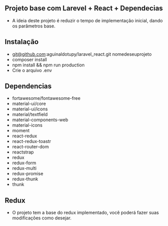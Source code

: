 ## Projeto base com Larevel + React + Dependecias

- A ideia deste projeto é reduzir o tempo de implementação inicial, dando os parâmetros base.

## Instalação

- git@github.com:aguinaldotupy/laravel_react.git nomedeseuprojeto
- composer install
- npm install && npm run production
- Crie o arquivo .env

## Dependencias

- fortawesome/fontawesome-free
- material-ui/core
- material-ui/icons
- material/textfield
- material-components-web
- material-icons
- moment
- react-redux
- react-redux-toastr
- react-router-dom
- reactstrap
- redux
- redux-form
- redux-multi
- redux-promise
- redux-thunk
- thunk

## Redux

- O projeto tem a base do redux implementado, você poderá fazer suas modificações como desejar.
